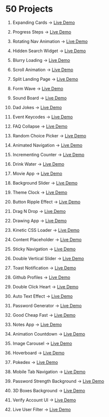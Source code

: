 # 50 Projects

1. Expanding Cards -> [Live Demo](https://lucid-mccarthy-c39bad.netlify.app/)

2. Progress Steps -> [Live Demo](https://priceless-albattani-d284c8.netlify.app/)

3. Rotating Nav Animation -> [Live Demo](https://friendly-williams-43780d.netlify.app/)

4. Hidden Search Widget -> [Live Demo](https://boring-goldberg-8244df.netlify.app/)

5. Blurry Loading -> [Live Demo](https://nervous-clarke-021f0b.netlify.app/)

6. Scroll Animation -> [Live Demo](https://suspicious-elion-d1343e.netlify.app/)

7. Split Landing Page -> [Live Demo](https://romantic-swartz-449b5e.netlify.app/)

8. Form Wave -> [Live Demo](https://determined-euler-c39e75.netlify.app/)

9. Sound Board -> [Live Demo](https://determined-swirles-4ddbc2.netlify.app/)

10. Dad Jokes -> [Live Demo](https://cranky-jang-501c6c.netlify.app/)

11. Event Keycodes -> [Live Demo](https://modest-mirzakhani-68eb91.netlify.app/)

12. FAQ Collapse -> [Live Demo](https://determined-brahmagupta-b4d452.netlify.app/)

13. Random Choice Picker -> [Live Demo](https://elegant-lamport-53414d.netlify.app/)

14. Animated Navigation -> [Live Demo](https://trusting-shockley-8de9af.netlify.app/)

15. Incrementing Counter -> [Live Demo](https://admiring-leakey-23f814.netlify.app/)

16. Drink Water -> [Live Demo](https://mystifying-edison-985867.netlify.app/)

17. Movie App -> [Live Demo](https://epic-mcnulty-5b5950.netlify.app/)

18. Background Slider -> [Live Demo](https://loving-pare-d029e9.netlify.app/)

19. Theme Clock -> [Live Demo](https://heuristic-golick-9ac277.netlify.app/)

20. Button Ripple Effect -> [Live Demo](https://agitated-banach-2dbfcb.netlify.app/)

21. Drag N Drop -> [Live Demo](https://condescending-kilby-431c4f.netlify.app/)

22. Drawing App -> [Live Demo](https://nostalgic-nobel-503f3b.netlify.app/)

23. Kinetic CSS Loader -> [Live Demo](https://optimistic-joliot-f9a620.netlify.app/)

24. Content Placeholder -> [Live Demo](https://vibrant-kowalevski-12474c.netlify.app/)

25. Sticky Navigation -> [Live Demo](https://focused-northcutt-73bd95.netlify.app/)

26. Double Vertical Slider -> [Live Demo](https://silly-panini-521fdf.netlify.app/)

27. Toast Notification -> [Live Demo](https://boring-darwin-713554.netlify.app/)

28. Github Profiles -> [Live Demo](https://vibrant-lamport-988b77.netlify.app/)

29. Double Click Heart -> [Live Demo](https://dreamy-colden-103cd6.netlify.app/)

30. Auto Text Effect -> [Live Demo](https://angry-austin-479f01.netlify.app/)

31. Password Generator -> [Live Demo](https://frosty-bardeen-2b6ea0.netlify.app/)

32. Good Cheap Fast -> [Live Demo](https://vigorous-jepsen-734d87.netlify.app/)

33. Notes App -> [Live Demo](https://hungry-wing-fba443.netlify.app/)

34. Animation Countdown -> [Live Demo](https://kind-panini-6d8a9e.netlify.app/)

35. Image Carousel -> [Live Demo](https://cranky-turing-c1e9bd.netlify.app/)

36. Hoverboard -> [Live Demo](https://reverent-sammet-13e4ff.netlify.app/)

37. Pokedex -> [Live Demo](https://brave-clarke-a9c03b.netlify.app/)

38. Mobile Tab Navigation -> [Live Demo](https://flamboyant-chandrasekhar-72331b.netlify.app/)

39. Password Strength Background -> [Live Demo](https://dazzling-saha-6f6e5e.netlify.app/)

40. 3D Boxes Background -> [Live Demo](https://nervous-panini-ed3c14.netlify.app/)

41. Verify Account UI -> [Live Demo](https://clever-lumiere-7cbf41.netlify.app/)

42. Live User Filter -> [Live Demo](https://fervent-wright-9d1b93.netlify.app/)
